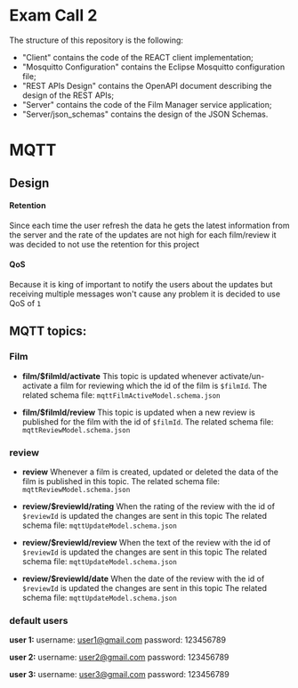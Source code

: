 # Exam Call 2

The structure of this repository is the following:
  - "Client" contains the code of the REACT client implementation;
  - "Mosquitto Configuration" contains the Eclipse Mosquitto configuration file;
  - "REST APIs Design" contains the OpenAPI document describing the design of the REST APIs;
  - "Server" contains the code of the Film Manager service application;
  - "Server/json_schemas" contains the design of the JSON Schemas.

# MQTT

## Design

#### Retention

Since each time the user refresh the data he gets the latest information from the server and the rate of the updates are not high for each film/review it was decided to not use the retention for this project

#### QoS

Because it is king of important to notify the users about the updates but receiving multiple messages won't cause any problem it is decided to use QoS of `1` 

## MQTT topics:

### Film

* **film/\$filmId/activate**
This topic is updated whenever activate/un-activate a film for reviewing which the id of the film is `$filmId`.
The related schema file: `mqttFilmActiveModel.schema.json`

* **film/\$filmId/review**
This topic is updated when a new review is published for the film with the id of `$filmId`.
The related schema file: `mqttReviewModel.schema.json`

### review

* **review**
Whenever a film is created, updated or deleted the data of the film is published in this topic.
The related schema file: `mqttReviewModel.schema.json`

* **review/\$reviewId/rating**
When the rating of the review with the id of `$reviewId` is updated the changes are sent in this topic
The related schema file: `mqttUpdateModel.schema.json`

* **review/\$reviewId/review**
When the text of the review with the id of `$reviewId` is updated the changes are sent in this topic
The related schema file: `mqttUpdateModel.schema.json`

* **review/\$reviewId/date**
When the date of the review with the id of `$reviewId` is updated the changes are sent in this topic
The related schema file: `mqttUpdateModel.schema.json`


### default users

**user 1:**
username: user1@gmail.com
password: 123456789

**user 2:**
username: user2@gmail.com
password: 123456789

**user 3:**
username: user3@gmail.com
password: 123456789